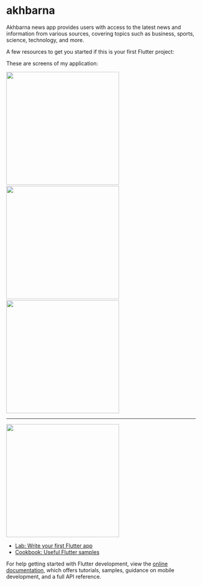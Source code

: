 # akhbarna

Akhbarna news app provides users with access to the latest news and information from various sources, covering topics such as business, sports, science, technology, and more.


A few resources to get you started if this is your first Flutter project:

These are screens of my application:
<p>
  <img src="https://github.com/user-attachments/assets/18238128-5077-48b5-a8aa-ff969dd67867" width="300" style="margin-right: 20;" />
  &nbsp;
  <img src="https://github.com/user-attachments/assets/badab2ae-95fd-4a9d-863e-344ef2253378" width="300" style="margin-right: 20;" />
  &nbsp;
  <img src="https://github.com/user-attachments/assets/ae30008f-40bc-4691-9cb7-7ad1066e726b" width="300" style="margin-right: 20;" />
  <hr/>
  <img src="https://github.com/user-attachments/assets/56ac78ad-2002-4913-b7da-2f636bce55ab" width="300" />
</p>


- [Lab: Write your first Flutter app](https://docs.flutter.dev/get-started/codelab)
- [Cookbook: Useful Flutter samples](https://docs.flutter.dev/cookbook)

For help getting started with Flutter development, view the
[online documentation](https://docs.flutter.dev/), which offers tutorials,
samples, guidance on mobile development, and a full API reference.
